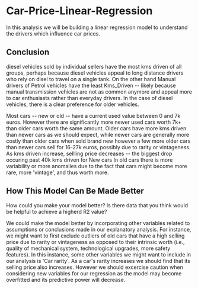 # Car-Price-Linear-Regression
In this analysis we will be building a linear regression model to understand the drivers which influence car prices. 

## Conclusion
diesel vehicles sold by individual sellers have the most kms driven of all groups, perhaps because diesel vehicles
appeal to long distance drivers who rely on disel to travel on a single tank. On the other hand Manual drivers of Petrol
vehicles have the least Kms_Driven -- likely because manual transmission vehicles are not as common anymore and appeal
more to car enthusiasts rather than everyday drivers. In the case of diesel vehicles, there is a clear preference for older vehicles.

Most cars -- new or old -- have a current used value between 0 and 7k euros. However there are significantly more newer used cars worth 7k+ than older cars worth the same amount.
Older cars have more kms driven than newer cars as we should expect, while newer cars are generally more costly than older cars when sold brand new however
a few more older cars than newer cars sell for 16-27k euros, possibly due to rarity or vintageness. As kms driven increase, sellling price decreases -- the biggest drop occuring past 40k kms driven for New cars
In old cars there is more variability or more anomalies due to the fact that cars might become more rare, more 'vintage', and thus worth more.

## How This Model Can Be Made Better
How could you make your model better? Is there data that you think would be helpful to achieve a higherd R2 value?

We could make the model better by incorporating other variables related to assumptions or conclusions made in our explanatory analysis.
For instance, we might want to first exclude outliers of old cars that have a high selling price due to rarity or vintageness as opposed to 
their intrinsic worth (i.e., quality of mechanical system, technological upgrades, more safety features). In this instance, some other variables 
we might want to include in our analysis is 'Car rarity'. As a car's rarity increases we should find that its selling price also increases.
However we should excercise caution when considering new variables for our regression as the model may become overfitted and its predictive power will decrease. 
